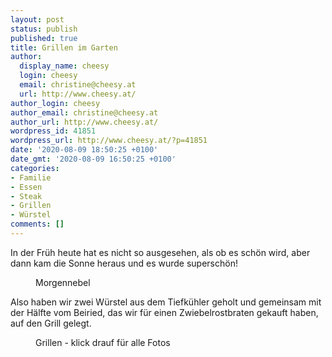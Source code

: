 ```yaml
---
layout: post
status: publish
published: true
title: Grillen im Garten
author:
  display_name: cheesy
  login: cheesy
  email: christine@cheesy.at
  url: http://www.cheesy.at/
author_login: cheesy
author_email: christine@cheesy.at
author_url: http://www.cheesy.at/
wordpress_id: 41851
wordpress_url: http://www.cheesy.at/?p=41851
date: '2020-08-09 18:50:25 +0100'
date_gmt: '2020-08-09 16:50:25 +0100'
categories:
- Familie
- Essen
- Steak
- Grillen
- Würstel
comments: []
---
```

<!-- wp:paragraph -->
In der Früh heute hat es nicht so ausgesehen, als ob es schön wird, aber dann kam die Sonne heraus und es wurde superschön!
<!-- /wp:paragraph -->
<!-- wp:image {"id":41834} -->
<figure class="wp-block-image"><img src="{% link _posts/2020-08-09-grillen-im-garten/BBQ-001-1.jpg %}" alt="" class="wp-image-41834"><br>
<figcaption>Morgennebel</figcaption>
</figure>
<!-- /wp:image -->
<!-- wp:paragraph -->
Also haben wir zwei Würstel aus dem Tiefkühler geholt und gemeinsam mit der Hälfte vom Beiried, das wir für einen Zwiebelrostbraten gekauft haben, auf den Grill gelegt.
<!-- /wp:paragraph -->
<!-- wp:image {"id":41840,"linkDestination":"custom"} -->
<figure class="wp-block-image"><a href="http://www.cheesy.at/fotos/leben-in-belfast/2020-2/grillen-bei-sonnigem-wetter/"><img src="{% link _posts/2020-08-09-grillen-im-garten/BBQ-007-1.jpg %}" alt="" class="wp-image-41840"></a><br>
<figcaption>Grillen - klick drauf für alle Fotos</figcaption>
</figure>
<!-- /wp:image -->

